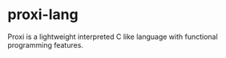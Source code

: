 # proxi-lang
Proxi is a lightweight interpreted C like language with functional programming features.
